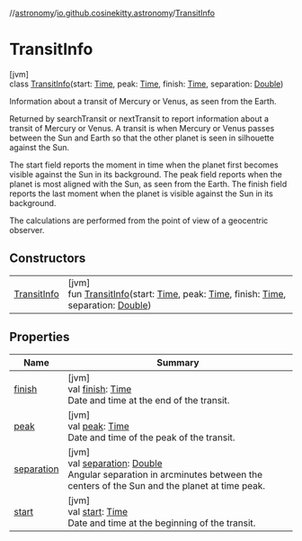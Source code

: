 //[astronomy](../../../index.md)/[io.github.cosinekitty.astronomy](../index.md)/[TransitInfo](index.md)

# TransitInfo

[jvm]\
class [TransitInfo](index.md)(start: [Time](../-time/index.md), peak: [Time](../-time/index.md), finish: [Time](../-time/index.md), separation: [Double](https://kotlinlang.org/api/latest/jvm/stdlib/kotlin/-double/index.html))

Information about a transit of Mercury or Venus, as seen from the Earth.

Returned by searchTransit or nextTransit to report information about a transit of Mercury or Venus. A transit is when Mercury or Venus passes between the Sun and Earth so that the other planet is seen in silhouette against the Sun.

The start field reports the moment in time when the planet first becomes visible against the Sun in its background. The peak field reports when the planet is most aligned with the Sun, as seen from the Earth. The finish field reports the last moment when the planet is visible against the Sun in its background.

The calculations are performed from the point of view of a geocentric observer.

## Constructors

| | |
|---|---|
| [TransitInfo](-transit-info.md) | [jvm]<br>fun [TransitInfo](-transit-info.md)(start: [Time](../-time/index.md), peak: [Time](../-time/index.md), finish: [Time](../-time/index.md), separation: [Double](https://kotlinlang.org/api/latest/jvm/stdlib/kotlin/-double/index.html)) |

## Properties

| Name | Summary |
|---|---|
| [finish](finish.md) | [jvm]<br>val [finish](finish.md): [Time](../-time/index.md)<br>Date and time at the end of the transit. |
| [peak](peak.md) | [jvm]<br>val [peak](peak.md): [Time](../-time/index.md)<br>Date and time of the peak of the transit. |
| [separation](separation.md) | [jvm]<br>val [separation](separation.md): [Double](https://kotlinlang.org/api/latest/jvm/stdlib/kotlin/-double/index.html)<br>Angular separation in arcminutes between the centers of the Sun and the planet at time peak. |
| [start](start.md) | [jvm]<br>val [start](start.md): [Time](../-time/index.md)<br>Date and time at the beginning of the transit. |
